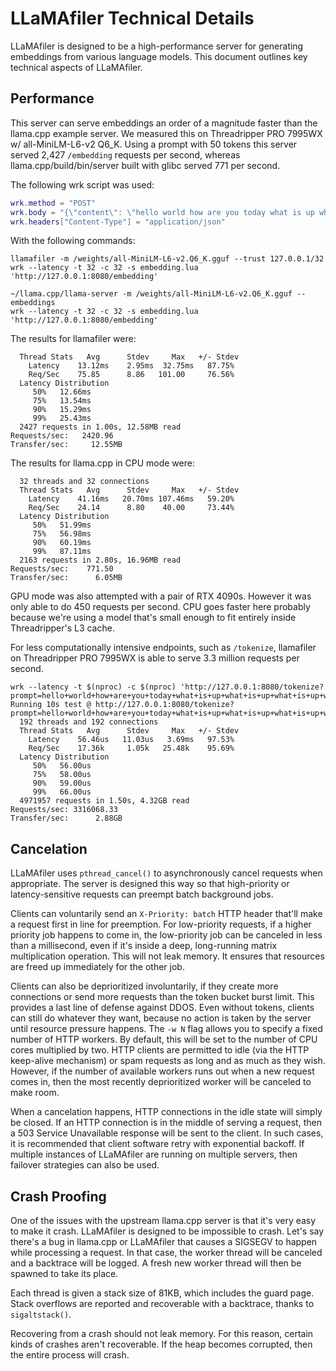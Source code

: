 # LLaMAfiler Technical Details

LLaMAfiler is designed to be a high-performance server for generating
embeddings from various language models. This document outlines key
technical aspects of LLaMAfiler.

## Performance

This server can serve embeddings an order of a magnitude faster than the
llama.cpp example server. We measured this on Threadripper PRO 7995WX w/
all-MiniLM-L6-v2 Q6\_K. Using a prompt with 50 tokens this server served
2,427 `/embedding` requests per second, whereas
llama.cpp/build/bin/server built with glibc served 771 per second.

The following wrk script was used:

```lua
wrk.method = "POST"
wrk.body = "{\"content\": \"hello world how are you today what is up what is up what is up what is up is up what is up what is up is up what is up what is up is up what is up what is up is up what is up what is up\"}"
wrk.headers["Content-Type"] = "application/json"
```

With the following commands:

```
llamafiler -m /weights/all-MiniLM-L6-v2.Q6_K.gguf --trust 127.0.0.1/32
wrk --latency -t 32 -c 32 -s embedding.lua 'http://127.0.0.1:8080/embedding'

~/llama.cpp/llama-server -m /weights/all-MiniLM-L6-v2.Q6_K.gguf --embeddings
wrk --latency -t 32 -c 32 -s embedding.lua 'http://127.0.0.1:8080/embedding'
```

The results for llamafiler were:

```
  Thread Stats   Avg      Stdev     Max   +/- Stdev
    Latency    13.12ms    2.95ms  32.75ms   87.75%
    Req/Sec    75.85      8.86   101.00     76.56%
  Latency Distribution
     50%   12.66ms
     75%   13.54ms
     90%   15.29ms
     99%   25.43ms
  2427 requests in 1.00s, 12.58MB read
Requests/sec:   2420.96
Transfer/sec:     12.55MB
```

The results for llama.cpp in CPU mode were:

```
  32 threads and 32 connections
  Thread Stats   Avg      Stdev     Max   +/- Stdev
    Latency    41.16ms   20.70ms 107.46ms   59.20%
    Req/Sec    24.14      8.80    40.00     73.44%
  Latency Distribution
     50%   51.99ms
     75%   56.98ms
     90%   60.19ms
     99%   87.11ms
  2163 requests in 2.80s, 16.96MB read
Requests/sec:    771.50
Transfer/sec:      6.05MB
```

GPU mode was also attempted with a pair of RTX 4090s. However it was
only able to do 450 requests per second. CPU goes faster here probably
because we're using a model that's small enough to fit entirely inside
Threadripper's L3 cache.

For less computationally intensive endpoints, such as `/tokenize`,
llamafiler on Threadripper PRO 7995WX is able to serve 3.3 million
requests per second.

```
wrk --latency -t $(nproc) -c $(nproc) 'http://127.0.0.1:8080/tokenize?prompt=hello+world+how+are+you+today+what+is+up+what+is+up+what+is+up+what+is+up+is+up+what+is+up+what+is+up+is+up+what+is+up+what+is+up+is+up+what+is+up+what+is+up+is+up+what+is+up+what+is+up'
Running 10s test @ http://127.0.0.1:8080/tokenize?prompt=hello+world+how+are+you+today+what+is+up+what+is+up+what+is+up+what+is+up+is+up+what+is+up+what+is+up+is+up+what+is+up+what+is+up+is+up+what+is+up+what+is+up+is+up+what+is+up+what+is+up
  192 threads and 192 connections
  Thread Stats   Avg      Stdev     Max   +/- Stdev
    Latency    56.46us   11.03us   3.69ms   97.53%
    Req/Sec    17.36k     1.05k   25.48k    95.69%
  Latency Distribution
     50%   56.00us
     75%   58.00us
     90%   59.00us
     99%   66.00us
  4971957 requests in 1.50s, 4.32GB read
Requests/sec: 3316068.33
Transfer/sec:      2.88GB
```

## Cancelation

LLaMAfiler uses `pthread_cancel()` to asynchronously cancel requests
when appropriate. The server is designed this way so that high-priority
or latency-sensitive requests can preempt batch background jobs.

Clients can voluntarily send an `X-Priority: batch` HTTP header that'll
make a request first in line for preemption. For low-priority requests,
if a higher priority job happens to come in, the low-priority job can be
canceled in less than a millisecond, even if it's inside a deep,
long-running matrix multiplication operation. This will not leak memory.
It ensures that resources are freed up immediately for the other job.

Clients can also be deprioritized involuntarily, if they create more
connections or send more requests than the token bucket burst limit.
This provides a last line of defense against DDOS. Even without tokens,
clients can still do whatever they want, because no action is taken by
the server until resource pressure happens. The `-w N` flag allows you
to specify a fixed number of HTTP workers. By default, this will be set
to the number of CPU cores multiplied by two. HTTP clients are permitted
to idle (via the HTTP keep-alive mechanism) or spam requests as long and
as much as they wish. However, if the number of available workers runs
out when a new request comes in, then the most recently deprioritized
worker will be canceled to make room.

When a cancelation happens, HTTP connections in the idle state will
simply be closed. If an HTTP connection is in the middle of serving a
request, then a 503 Service Unavailable response will be sent to the
client. In such cases, it is recommended that client software retry with
exponential backoff. If multiple instances of LLaMAfiler are running on
multiple servers, then failover strategies can also be used.

## Crash Proofing

One of the issues with the upstream llama.cpp server is that it's very
easy to make it crash. LLaMAfiler is designed to be impossible to crash.
Let's say there's a bug in llama.cpp or LLaMAfiler that causes a SIGSEGV
to happen while processing a request. In that case, the worker thread
will be canceled and a backtrace will be logged. A fresh new worker
thread will then be spawned to take its place.

Each thread is given a stack size of 81KB, which includes the guard
page. Stack overflows are reported and recoverable with a backtrace,
thanks to `sigaltstack()`.

Recovering from a crash should not leak memory. For this reason, certain
kinds of crashes aren't recoverable. If the heap becomes corrupted, then
the entire process will crash.
